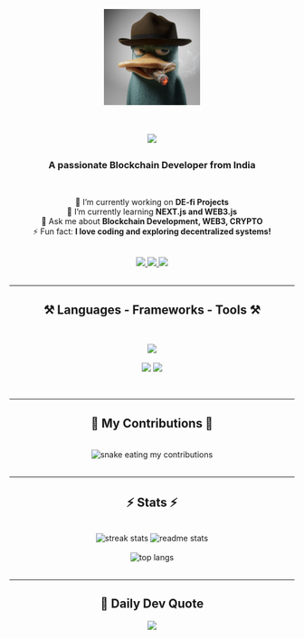 <p align="center">
  <img align="center" alt="coding" width="170" src="https://github.com/Platypus96/Platypus96/blob/main/Platypus.jpg">
</p>

<h1 align="center">
  <img align="center" src="https://readme-typing-svg.herokuapp.com/?font=Righteous&size=35&center=true&vCenter=true&width=500&height=70&duration=4000&lines=Hi+There!+👋;+I'm+Adarsh+Kumar!;" />
</h1>

<h3 align="center">A passionate Blockchain Developer from India</h3>

<br/>

<div align="center">
  
🔭 I’m currently working on **DE-fi Projects** <br/>
🌱 I’m currently learning **NEXT.js and WEB3.js** <br/>
💬 Ask me about **Blockchain Development, WEB3, CRYPTO** <br/>
⚡ Fun fact: **I love coding and exploring decentralized systems!**

</div>

<br/>

<div align="center">
  <a href="mailto:adarshkr1375@gmail.com">
    <img src="https://img.shields.io/badge/Gmail-333333?style=for-the-badge&logo=gmail&logoColor=red" />
  </a>
  <a href="https://www.linkedin.com/in/adarsh-kumar-6a403a297/" target="_blank">
    <img src="https://img.shields.io/badge/LinkedIn-0077B5?style=for-the-badge&logo=linkedin&logoColor=white" />
  </a>
  <a href="https://platypus96.github.io/Platypus96_portfolio/" target="_blank">
    <img src="https://img.shields.io/badge/Portfolio-FF5722?style=for-the-badge&logo=google-chrome&logoColor=white" />
  </a>
</div>

<br/>
<hr/>

<h2 align="center">⚒️ Languages - Frameworks - Tools ⚒️</h2>
<br/>

<p align="center">
  <img src="https://skillicons.dev/icons?i=solidity,react,tailwind,html,css,github,git,javascript,nodejs,mongodb,c,cpp" />
</p>

<p align="center">
  <img src="https://img.shields.io/badge/Web3.js-black?style=for-the-badge&logo=web3.js&logoColor=white" />
  <img src="https://img.shields.io/badge/Hardhat- black?style=for-the-badge&logo=ethereum&logoColor=black" />
</p>

<br/>
<hr/>

<div align="center">
  <h2>🐍 My Contributions 🐍</h2>
  <br/>
  <img alt="snake eating my contributions" src="https://raw.githubusercontent.com/Platypus96/Platypus96/output/github-contribution-grid-snake.svg" />
</div>

<br/>
<hr/>

<h2 align="center">⚡ Stats ⚡</h2>
<br/>

<div align="center">
  <img width="390" src="https://github-readme-streak-stats-salesp07.vercel.app/?user=Platypus96&count_private=true&theme=react&border_radius=10" alt="streak stats"/>
  <img width="390" src="https://github-readme-stats-salesp07.vercel.app/api?username=Platypus96&count_private=true&show_icons=true&theme=react&rank_icon=github&border_radius=10" alt="readme stats" />
  <br/><br/>
  <img width="325" src="https://github-readme-stats-salesp07.vercel.app/api/top-langs/?username=Platypus96&hide=HTML&langs_count=8&layout=compact&theme=react&border_radius=10&size_weight=0.5&count_weight=0.5" alt="top langs" />
</div>

<br/>
<hr/>

<h2 align="center">🧠 Daily Dev Quote</h2>

<p align="center">
  <img src="https://quotes-github-readme.vercel.app/api?type=horizontal&theme=dark" />
</p>

<br/>

<!-- Optional: Ko-fi donation button (currently empty link) -->
<div align="center">
  <a href="https://ko-fi.com/your_kofi_username" target="_blank">
    <!-- You can add your ko-fi button here if needed -->
  </a>
</div>
